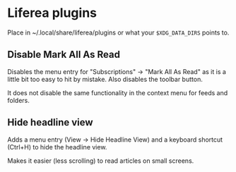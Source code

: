 # Liferea plugins #

Place in ~/.local/share/liferea/plugins or what your `$XDG_DATA_DIRS`
points to.

##  Disable Mark All As Read ##
Disables the menu entry for "Subscriptions" &rarr; "Mark All As Read"
as it is a little bit too easy to hit by mistake. Also disables the
toolbar button.

It does not disable the same functionality in the context menu for
feeds and folders.

##  Hide headline view ##
Adds a menu entry (View &rarr; Hide Headline View) and a keyboard shortcut
(Ctrl+H) to hide the headline view. 

Makes it easier (less scrolling) to read articles on small screens.
